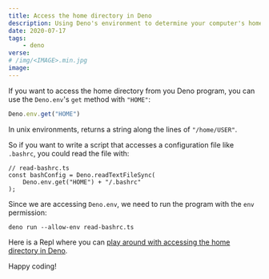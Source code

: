 ```yaml
---
title: Access the home directory in Deno
description: Using Deno's environment to determine your computer's home directory
date: 2020-07-17
tags:
    - deno
verse:
# /img/<IMAGE>.min.jpg
image:
---
```


If you want to access the home directory from you Deno program, you can use the `Deno.env`'s `get` method with `"HOME"`:

```js
Deno.env.get("HOME")
```

In unix environments, returns a string along the lines of `"/home/USER"`.

So if you want to write a script that accesses a configuration file like `.bashrc`, you could read the file with:

```js/2
// read-bashrc.ts
const bashConfig = Deno.readTextFileSync(
    Deno.env.get("HOME") + "/.bashrc"
);
```

Since we are accessing `Deno.env`, we need to run the program with the `env` permission:

```shell
deno run --allow-env read-bashrc.ts
```

Here is a Repl where you can [play around with accessing the home directory in Deno](https://repl.it/@SeanMcP/deno-access-home-directory).

Happy coding!